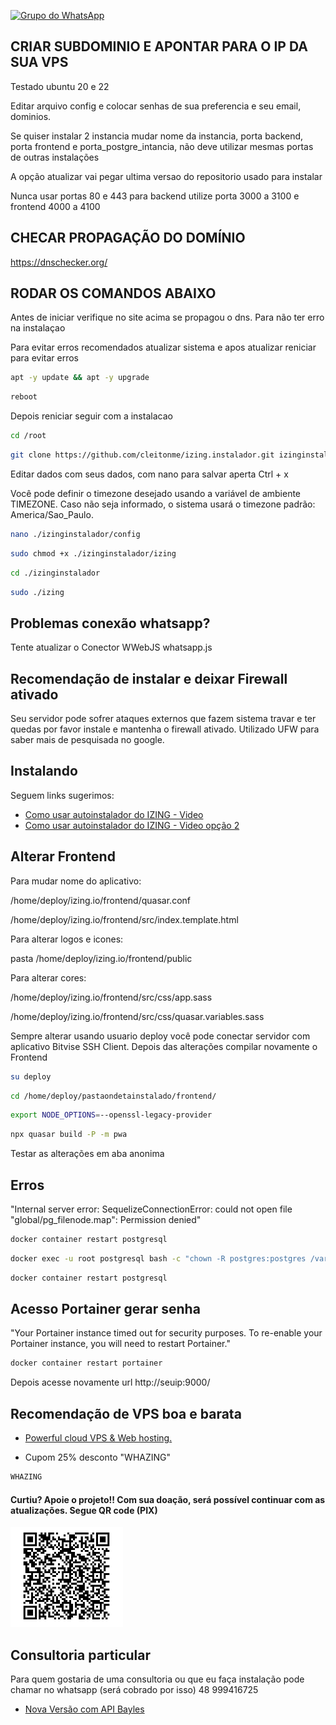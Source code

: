 [![Grupo do WhatsApp](https://img.shields.io/badge/WhatsApp-Grupo%20IZING-brightgreen.svg)](https://chat.whatsapp.com/IIReEheixAx27ZbneHpskP)

## CRIAR SUBDOMINIO E APONTAR PARA O IP DA SUA VPS

Testado ubuntu 20 e 22


Editar arquivo config e colocar senhas de sua preferencia e seu email, dominios.

Se quiser instalar 2 instancia mudar nome da instancia, porta backend, porta frontend e porta_postgre_intancia, não deve utilizar mesmas portas de outras instalações

A opção atualizar vai pegar ultima versao do repositorio usado para instalar

Nunca usar portas 80 e 443 para backend utilize porta 3000 a 3100 e frontend 4000 a 4100


## CHECAR PROPAGAÇÃO DO DOMÍNIO

https://dnschecker.org/

## RODAR OS COMANDOS ABAIXO ##

Antes de iniciar verifique no site acima se propagou o dns. Para não ter erro na instalaçao

Para evitar erros recomendados atualizar sistema e apos atualizar reniciar para evitar erros

```bash
apt -y update && apt -y upgrade
```
```bash
reboot
```

 
Depois reniciar seguir com a instalacao

```bash
cd /root
```
```bash
git clone https://github.com/cleitonme/izing.instalador.git izinginstalador
```
Editar dados com seus dados, com nano para salvar aperta Ctrl + x

Você pode definir o timezone desejado usando a variável de ambiente TIMEZONE. Caso não seja informado, o sistema usará o timezone padrão: America/Sao_Paulo.
```bash
nano ./izinginstalador/config
```

```bash
sudo chmod +x ./izinginstalador/izing
```
```bash
cd ./izinginstalador
```
```bash
sudo ./izing
```

## Problemas conexão whatsapp? ##

Tente atualizar o Conector WWebJS whatsapp.js


## Recomendação de instalar e deixar Firewall ativado

Seu servidor pode sofrer ataques externos que fazem sistema travar e ter quedas por favor instale e mantenha o firewall ativado.
Utilizado UFW para saber mais de pesquisada no google.

## Instalando
Seguem links sugerimos:
-  [Como usar autoinstalador do IZING - Video](https://youtu.be/-Woqu4W5Zzs?si=jcZYX3yPL60XkAd_)
-  [Como usar autoinstalador do IZING - Video opção 2](https://youtu.be/bZ-jXRtcGyc?si=B8oQxv0V0V36fgrF)

## Alterar Frontend

Para mudar nome do aplicativo:

/home/deploy/izing.io/frontend/quasar.conf

/home/deploy/izing.io/frontend/src/index.template.html

Para alterar logos e icones:

pasta /home/deploy/izing.io/frontend/public

Para alterar cores:

/home/deploy/izing.io/frontend/src/css/app.sass

/home/deploy/izing.io/frontend/src/css/quasar.variables.sass

Sempre alterar usando usuario deploy você pode conectar servidor com aplicativo Bitvise SSH Client. Depois das alterações compilar novamente o Frontend

```bash
su deploy
```
```bash
cd /home/deploy/pastaondetainstalado/frontend/
```
```bash
export NODE_OPTIONS=--openssl-legacy-provider
```
```bash
npx quasar build -P -m pwa
```

Testar as alterações em aba anonima

## Erros

"Internal server error: SequelizeConnectionError: could not open file \"global/pg_filenode.map\": Permission denied"

```bash
docker container restart postgresql
```
```bash
docker exec -u root postgresql bash -c "chown -R postgres:postgres /var/lib/postgresql/data"
```
```bash
docker container restart postgresql
```

## Acesso Portainer gerar senha
"Your Portainer instance timed out for security purposes. To re-enable your Portainer instance, you will need to restart Portainer."

```bash
docker container restart portainer
```

Depois acesse novamente url http://seuip:9000/


## Recomendação de VPS boa e barata

-  [Powerful cloud VPS & Web hosting.](https://control.peramix.com/?affid=58)

- Cupom 25% desconto "WHAZING"

```bash
WHAZING
```
#### Curtiu? Apoie o projeto!! Com sua doação, será possível continuar com as atualizações. Segue QR code (PIX)  

[<img src="donate.jpg" height="160" width="180"/>](donate.jpg)

## Consultoria particular

Para quem gostaria de uma consultoria ou que eu faça instalação pode chamar no whatsapp (será cobrado por isso) 48 999416725 

-  [Nova Versão com API Bayles](https://github.com/cleitonme/Whazing-SaaS.instalador)
